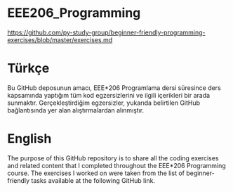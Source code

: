 # EEE206_Programming
https://github.com/py-study-group/beginner-friendly-programming-exercises/blob/master/exercises.md

# Türkçe
Bu GitHub deposunun amacı, EEE*206 Programlama dersi süresince ders kapsamında yaptığım tüm kod egzersizlerini ve ilgili içerikleri bir arada sunmaktır. Gerçekleştirdiğim egzersizler, yukarıda belirtilen GitHub bağlantısında yer alan alıştırmalardan alınmıştır.

# English
The purpose of this GitHub repository is to share all the coding exercises and related content that I completed throughout the EEE*206 Programming course. The exercises I worked on were taken from the list of beginner-friendly tasks available at the following GitHub link.
